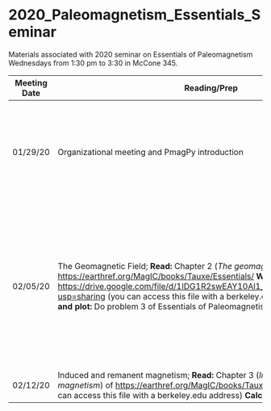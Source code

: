 # 2020_Paleomagnetism_Essentials_Seminar

Materials associated with 2020 seminar on Essentials of Paleomagnetism
Wednesdays from 1:30 pm to 3:30 in McCone 345.

| Meeting Date | Reading/Prep | During seminar |
|--------------|--------------|----------------|
|01/29/20| Organizational meeting and PmagPy introduction | Install conda and PmagPy; Plot IGRF on the day you were born in PmagPy and by hand |
|02/05/20| The Geomagnetic Field; **Read:** Chapter 2 (*The geomagnetic field*) of https://earthref.org/MagIC/books/Tauxe/Essentials/ **Watch:** https://drive.google.com/file/d/1IDG1R2swEAY10Al1_nVCLHO6GSdkZAjx/view?usp=sharing (you can access this file with a berkeley.edu address) **Calculate and plot:** Do problem 3 of Essentials of Paleomagnetism Chapter 2 | Calculate, plot, and discuss the relationship between latitude and inclination. Calculate, plot, and discuss the relationship between latitude and intensity. |
|02/12/20| Induced and remanent magnetism; **Read:** Chapter 3 (*Induced and remanent magnetism*) of https://earthref.org/MagIC/books/Tauxe/Essentials/ **Watch:**  (you can access this file with a berkeley.edu address) **Calculate and plot:**  |
